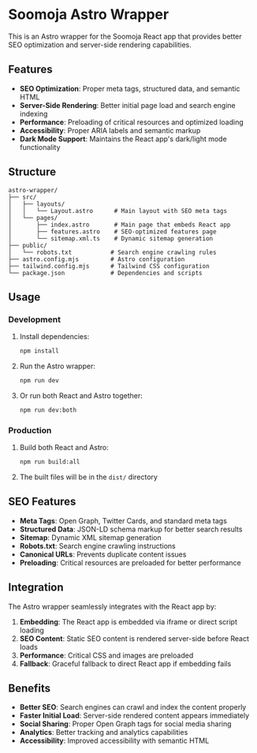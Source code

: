 # Soomoja Astro Wrapper

This is an Astro wrapper for the Soomoja React app that provides better SEO optimization and server-side rendering capabilities.

## Features

- **SEO Optimization**: Proper meta tags, structured data, and semantic HTML
- **Server-Side Rendering**: Better initial page load and search engine indexing
- **Performance**: Preloading of critical resources and optimized loading
- **Accessibility**: Proper ARIA labels and semantic markup
- **Dark Mode Support**: Maintains the React app's dark/light mode functionality

## Structure

```
astro-wrapper/
├── src/
│   ├── layouts/
│   │   └── Layout.astro      # Main layout with SEO meta tags
│   └── pages/
│       ├── index.astro       # Main page that embeds React app
│       ├── features.astro    # SEO-optimized features page
│       └── sitemap.xml.ts    # Dynamic sitemap generation
├── public/
│   └── robots.txt           # Search engine crawling rules
├── astro.config.mjs         # Astro configuration
├── tailwind.config.mjs      # Tailwind CSS configuration
└── package.json             # Dependencies and scripts
```

## Usage

### Development

1. Install dependencies:
   ```bash
   npm install
   ```

2. Run the Astro wrapper:
   ```bash
   npm run dev
   ```

3. Or run both React and Astro together:
   ```bash
   npm run dev:both
   ```

### Production

1. Build both React and Astro:
   ```bash
   npm run build:all
   ```

2. The built files will be in the `dist/` directory

## SEO Features

- **Meta Tags**: Open Graph, Twitter Cards, and standard meta tags
- **Structured Data**: JSON-LD schema markup for better search results
- **Sitemap**: Dynamic XML sitemap generation
- **Robots.txt**: Search engine crawling instructions
- **Canonical URLs**: Prevents duplicate content issues
- **Preloading**: Critical resources are preloaded for better performance

## Integration

The Astro wrapper seamlessly integrates with the React app by:

1. **Embedding**: The React app is embedded via iframe or direct script loading
2. **SEO Content**: Static SEO content is rendered server-side before React loads
3. **Performance**: Critical CSS and images are preloaded
4. **Fallback**: Graceful fallback to direct React app if embedding fails

## Benefits

- **Better SEO**: Search engines can crawl and index the content properly
- **Faster Initial Load**: Server-side rendered content appears immediately
- **Social Sharing**: Proper Open Graph tags for social media sharing
- **Analytics**: Better tracking and analytics capabilities
- **Accessibility**: Improved accessibility with semantic HTML

